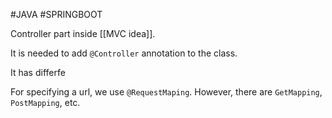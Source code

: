 #JAVA #SPRINGBOOT

Controller part inside [[MVC idea]].

It is needed to add `@Controller` annotation to the class.

It has differfe

For specifying a url, we use `@RequestMaping`. However, there are `GetMapping`, `PostMapping`, etc.
